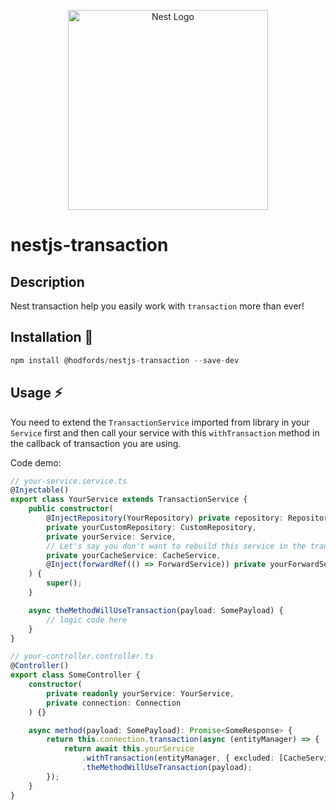 <p align="center">
  <a href="http://nestjs.com/" target="blank"><img src="https://nestjs.com/img/logo_text.svg" width="320" alt="Nest Logo" /></a>
</p>

# nestjs-transaction

## Description

Nest transaction help you easily work with `transaction` more than ever!

## Installation 🤖

```ts
npm install @hodfords/nestjs-transaction --save-dev
```

## Usage ⚡

You need to extend the `TransactionService` imported from library in your `Service` first and then call your service
with this `withTransaction` method in the callback of transaction you are using.

Code demo:

```typescript
// your-service.service.ts
@Injectable()
export class YourService extends TransactionService {
    public constructor(
        @InjectRepository(YourRepository) private repository: Repository<Entity>,
        private yourCustomRepository: CustomRepository,
        private yourService: Service,
        // Let's say you don't want to rebuild this service in the transaction
        private yourCacheService: CacheService,
        @Inject(forwardRef(() => ForwardService)) private yourForwardService: ForwardService
    ) {
        super();
    }

    async theMethodWillUseTransaction(payload: SomePayload) {
        // logic code here
    }
}
```

```typescript
// your-controller.controller.ts
@Controller()
export class SomeController {
    constructor(
        private readonly yourService: YourService,
        private connection: Connection
    ) {}

    async method(payload: SomePayload): Promise<SomeResponse> {
        return this.connection.transaction(async (entityManager) => {
            return await this.yourService
                .withTransaction(entityManager, { excluded: [CacheService] })
                .theMethodWillUseTransaction(payload);
        });
    }
}
```
